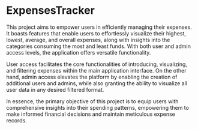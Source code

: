 # ExpensesTracker
This project aims to empower users in efficiently managing their expenses. It boasts features that enable users to effortlessly visualize their highest, lowest, average, and overall expenses, along with insights into the categories consuming the most and least funds. With both user and admin access levels, the application offers versatile functionality.

User access facilitates the core functionalities of introducing, visualizing, and filtering expenses within the main application interface. On the other hand, admin access elevates the platform by enabling the creation of additional users and admins, while also granting the ability to visualize all user data in any desired filtered format.

In essence, the primary objective of this project is to equip users with comprehensive insights into their spending patterns, empowering them to make informed financial decisions and maintain meticulous expense records.
